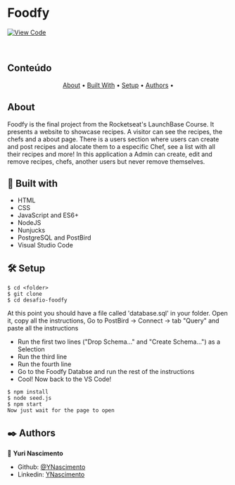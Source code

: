 # Foodfy

[![View Code](https://img.shields.io/badge/View%20-Code-green)](https://github.com/YNascimento/desafio-foodfy)

<br />
    
## Conteúdo

<p align="center">
  <a href="#about">About</a> •
  <a href="#with">Built With</a> •
  <a href="#setup">Setup</a> •
  <a href="#authors">Authors</a> •
</p>

## About <a name = "about"></a>

Foodfy is the final project from the Rocketseat's LaunchBase Course. It presents a website to showcase recipes.
A visitor can see the recipes, the chefs and a about page.
There is a users section where users can create and post recipes and alocate them to a especific Chef, see a list with all their recipes and more!
In this application a Admin can create, edit and remove recipes, chefs, another users but never remove themselves.

## 🔧 Built with <a name = "with"></a>

- HTML
- CSS
- JavaScript and ES6+
- NodeJS
- Nunjucks
- PostgreSQL and PostBird
- Visual Studio Code

## 🛠 Setup <a name = "setup"></a>

```
$ cd <folder>
$ git clone
$ cd desafio-foodfy
```
At this point you should have a file called 'database.sql' in your folder. 
Open it, copy all the instructions, Go to PostBird -> Connect -> tab "Query" and paste all the instructions

- Run the first two lines ("Drop Schema..." and "Create Schema...") as a Selection
- Run the third line
- Run the fourth line
- Go to the Foodfy Databse and run the rest of the instructions
- Cool! Now back to the VS Code!

```
$ npm install
$ node seed.js
$ npm start
Now just wait for the page to open
```

## ✒️ Authors <a name = "authors"></a>

👤 **Yuri Nascimento**

- Github: [@YNascimento](https://github.com/YNascimento)
- Linkedin: [YNascimento](https://www.linkedin.com/in/ynascimento/)